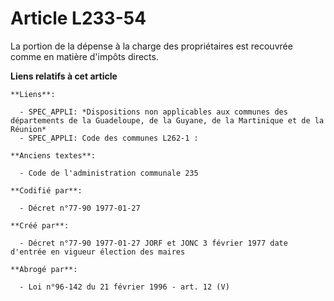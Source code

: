 # Article L233-54

La portion de la dépense à la charge des propriétaires est recouvrée comme en matière d'impôts directs.

**Liens relatifs à cet article**

	**Liens**:

	  - SPEC_APPLI: *Dispositions non applicables aux communes des départements de la Guadeloupe, de la Guyane, de la Martinique et de la Réunion*
	  - SPEC_APPLI: Code des communes L262-1 :

	**Anciens textes**:

	  - Code de l'administration communale 235

	**Codifié par**:

	  - Décret n°77-90 1977-01-27

	**Créé par**:

	  - Décret n°77-90 1977-01-27 JORF et JONC 3 février 1977 date d'entrée en vigueur élection des maires

	**Abrogé par**:

	  - Loi n°96-142 du 21 février 1996 - art. 12 (V)
